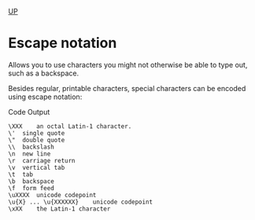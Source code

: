 [UP](./index.md)

# Escape notation
Allows you to use characters you might not otherwise be able to type out, such as a backspace.  

Besides regular, printable characters, special characters can be encoded using escape notation:

Code	Output

	\XXX	an octal Latin-1 character.
	\'	single quote
	\"	double quote
	\\	backslash
	\n	new line
	\r	carriage return
	\v	vertical tab
	\t	tab
	\b	backspace
	\f	form feed
	\uXXXX	unicode codepoint
	\u{X} ... \u{XXXXXX}	unicode codepoint
	\xXX	the Latin-1 character